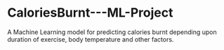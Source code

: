 # CaloriesBurnt---ML-Project
A Machine Learning model for predicting calories burnt depending upon duration of exercise, body temperature and other factors.
